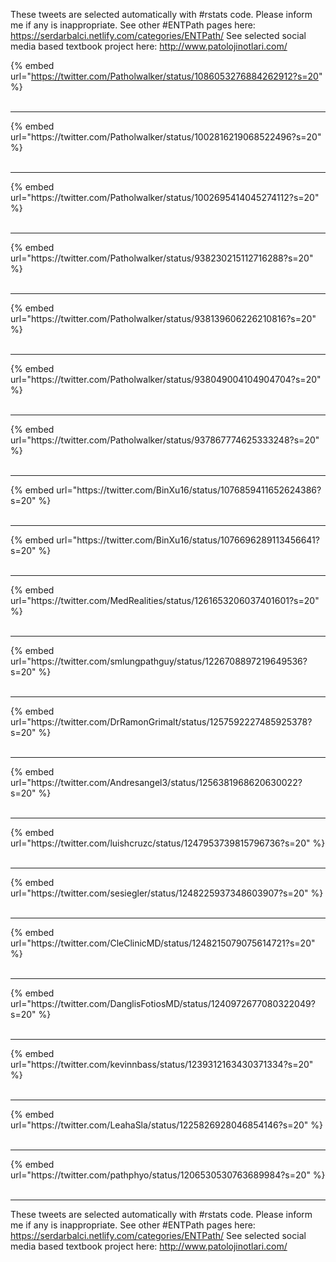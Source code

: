 

These tweets are selected automatically with #rstats code. Please inform me if any is inappropriate.
See other #ENTPath pages here: https://serdarbalci.netlify.com/categories/ENTPath/ 
See selected social media based textbook project here: http://www.patolojinotlari.com/

{% embed url="https://twitter.com/Patholwalker/status/1086053276884262912?s=20" %}<br>
<br>
<hr>
{% embed url="https://twitter.com/Patholwalker/status/1002816219068522496?s=20" %}<br>
<br>
<hr>
{% embed url="https://twitter.com/Patholwalker/status/1002695414045274112?s=20" %}<br>
<br>
<hr>
{% embed url="https://twitter.com/Patholwalker/status/938230215112716288?s=20" %}<br>
<br>
<hr>
{% embed url="https://twitter.com/Patholwalker/status/938139606226210816?s=20" %}<br>
<br>
<hr>
{% embed url="https://twitter.com/Patholwalker/status/938049004104904704?s=20" %}<br>
<br>
<hr>
{% embed url="https://twitter.com/Patholwalker/status/937867774625333248?s=20" %}<br>
<br>
<hr>
{% embed url="https://twitter.com/BinXu16/status/1076859411652624386?s=20" %}<br>
<br>
<hr>
{% embed url="https://twitter.com/BinXu16/status/1076696289113456641?s=20" %}<br>
<br>
<hr>
{% embed url="https://twitter.com/MedRealities/status/1261653206037401601?s=20" %}<br>
<br>
<hr>
{% embed url="https://twitter.com/smlungpathguy/status/1226708897219649536?s=20" %}<br>
<br>
<hr>
{% embed url="https://twitter.com/DrRamonGrimalt/status/1257592227485925378?s=20" %}<br>
<br>
<hr>
{% embed url="https://twitter.com/Andresangel3/status/1256381968620630022?s=20" %}<br>
<br>
<hr>
{% embed url="https://twitter.com/luishcruzc/status/1247953739815796736?s=20" %}<br>
<br>
<hr>
{% embed url="https://twitter.com/sesiegler/status/1248225937348603907?s=20" %}<br>
<br>
<hr>
{% embed url="https://twitter.com/CleClinicMD/status/1248215079075614721?s=20" %}<br>
<br>
<hr>
{% embed url="https://twitter.com/DanglisFotiosMD/status/1240972677080322049?s=20" %}<br>
<br>
<hr>
{% embed url="https://twitter.com/kevinnbass/status/1239312163430371334?s=20" %}<br>
<br>
<hr>
{% embed url="https://twitter.com/LeahaSla/status/1225826928046854146?s=20" %}<br>
<br>
<hr>
{% embed url="https://twitter.com/pathphyo/status/1206530530763689984?s=20" %}<br>
<br>
<hr>


These tweets are selected automatically with #rstats code. Please inform me if any is inappropriate.
See other #ENTPath pages here: https://serdarbalci.netlify.com/categories/ENTPath/ 
See selected social media based textbook project here: http://www.patolojinotlari.com/
